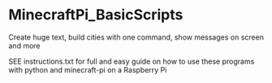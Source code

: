 # MinecraftPi_BasicScripts
Create huge text, build cities with one command, show messages on screen and more

SEE instructions.txt for full and easy guide on how to use these programs with python and minecraft-pi
on a Raspberry Pi
